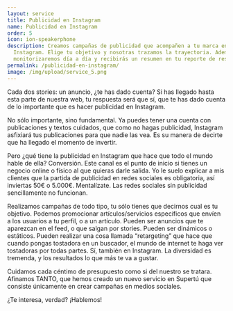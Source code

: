 ```yaml
---
layout: service
title: Publicidad en Instagram
name: Publicidad en Instagram
order: 5
icon: ion-speakerphone
description: Creamos campañas de publicidad que acompañen a tu marca en
  Instagram. Elige tu objetivo y nosotras trazamos la trayectoria. Además las
  monitorizaremos día a día y recibirás un resumen en tu reporte de resultados.
permalink: /publicidad-en-instagram/
image: /img/upload/service_5.png
---
```

Cada dos stories: un anuncio, ¿te has dado cuenta? Si has llegado hasta esta parte de nuestra web, tu respuesta será que sí, que te has dado cuenta de lo importante que es hacer publicidad en Instagram.

No sólo importante, sino fundamental. Ya puedes tener una cuenta con publicaciones y textos cuidados, que como no hagas publicidad, Instagram asfixiará tus publicaciones para que nadie las vea. Es su manera de decirte que ha llegado el momento de invertir.

Pero ¿qué tiene la publicidad en Instagram que hace que todo el mundo hable de ella? Conversión. Este canal es el punto de inicio si tienes un negocio online o físico al que quieras darle salida. Yo le suelo explicar a mis clientes que la partida de publicidad en redes sociales es obligatoria, así inviertas 50€ o 5.000€. Mentalízate. Las redes sociales sin publicidad sencillamente no funcionan.

Realizamos campañas de todo tipo, tu sólo tienes que decirnos cual es tu objetivo. Podemos promocionar artículos/servicios específicos que envíen a los usuarios a tu perfil, o a un artículo. Pueden ser anuncios que te aparezcan en el feed, o que salgan por stories. Pueden ser dinámicos o estáticos. Pueden realizar una cosa llamada “retargeting” que  hace que cuando pongas tostadora en un buscador, el mundo de internet te haga ver tostadoras por todas partes. Sí, también en Instagram. La diversidad es tremenda, y los resultados lo que más te va a gustar.

Cuidamos cada céntimo de presupuesto como si del nuestro se tratara. Afinamos TANTO, que hemos creado un nuevo servicio en Supertú que consiste únicamente en crear campañas en medios sociales.

¿Te interesa, verdad? ¡Hablemos!